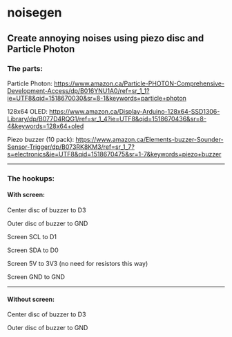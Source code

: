 # noisegen
## Create annoying noises using piezo disc and Particle Photon
### The parts:

Particle Photon: https://www.amazon.ca/Particle-PHOTON-Comprehensive-Development-Access/dp/B016YNU1A0/ref=sr_1_1?ie=UTF8&qid=1518670030&sr=8-1&keywords=particle+photon

128x64 OLED: https://www.amazon.ca/Display-Arduino-128x64-SSD1306-Library/dp/B077D4RQG1/ref=sr_1_4?ie=UTF8&qid=1518670436&sr=8-4&keywords=128x64+oled

Piezo buzzer (10 pack): https://www.amazon.ca/Elements-buzzer-Sounder-Sensor-Trigger/dp/B073RK8KM3/ref=sr_1_7?s=electronics&ie=UTF8&qid=1518670475&sr=1-7&keywords=piezo+buzzer

----------------------------------------------------------
### The hookups:

#### With screen:

Center disc of buzzer to D3

Outer disc of buzzer to GND

Screen SCL to D1

Screen SDA to D0

Screen 5V to 3V3 (no need for resistors this way)

Screen GND to GND

------------
#### Without screen:

Center disc of buzzer to D3

Outer disc of buzzer to GND


